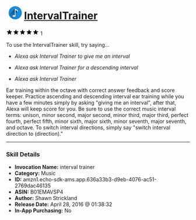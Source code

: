 # &nbsp;<img src="skill_icon" alt="IntervalTrainer icon" width="36"> [IntervalTrainer](http://alexa.amazon.com/#skills/amzn1.echo-sdk-ams.app.636a33b3-d9eb-4076-ac51-2769dac46135)
![5 stars](../../images/ic_star_black_18dp_1x.png)![5 stars](../../images/ic_star_black_18dp_1x.png)![5 stars](../../images/ic_star_black_18dp_1x.png)![5 stars](../../images/ic_star_black_18dp_1x.png)![5 stars](../../images/ic_star_black_18dp_1x.png) 1

To use the IntervalTrainer skill, try saying...

* *Alexa ask Interval Trainer to give me an interval*

* *Alexa ask Interval Trainer for a descending interval*

* *Alexa ask Interval Trainer*

Ear training within the octave with correct answer feedback and score keeper. Practice ascending and descending interval ear training while you have a few minutes simply by asking "giving me an interval", after that, Alexa will keep score for you. Be sure to use the correct music interval terms: unison, minor second, major second, minor third, major third, perfect fourth, perfect fifth, minor sixth, major sixth, minor seventh, major seventh, and octave. To switch interval directions, simply say "switch interval direction to (direction)."

***

### Skill Details

* **Invocation Name:** interval trainer
* **Category:** Music
* **ID:** amzn1.echo-sdk-ams.app.636a33b3-d9eb-4076-ac51-2769dac46135
* **ASIN:** B01EMAVSP4
* **Author:** Shawn Strickland
* **Release Date:** April 28, 2016 @ 01:38:32
* **In-App Purchasing:** No
